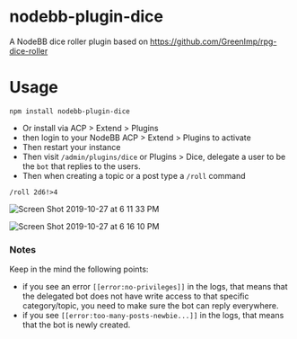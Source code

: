 # nodebb-plugin-dice

A NodeBB dice roller plugin based on https://github.com/GreenImp/rpg-dice-roller

# Usage

```
npm install nodebb-plugin-dice
```
* Or install via ACP > Extend > Plugins
* then login to your NodeBB ACP > Extend > Plugins to activate
* Then restart your instance
* Then visit `/admin/plugins/dice` or Plugins > Dice, delegate a user to be the `bot` that replies to the users.
* Then when creating a topic or a post type a `/roll` command
```
/roll 2d6!>4

```

![Screen Shot 2019-10-27 at 6 11 33 PM](https://user-images.githubusercontent.com/1398375/67637848-2e558080-f8e7-11e9-8fe8-d22a2e0c8f23.png)


![Screen Shot 2019-10-27 at 6 16 10 PM](https://user-images.githubusercontent.com/1398375/67637849-2e558080-f8e7-11e9-852c-40e0ddc3351e.png)

### Notes 
Keep in the mind the following points:

* if you see an error `[[error:no-privileges]]` in the logs, that means that the delegated bot does not have write access to that specific category/topic, you need to make sure the bot can reply everywhere.
* if you see `[[error:too-many-posts-newbie...]]` in the logs, that means that the bot is newly created.


